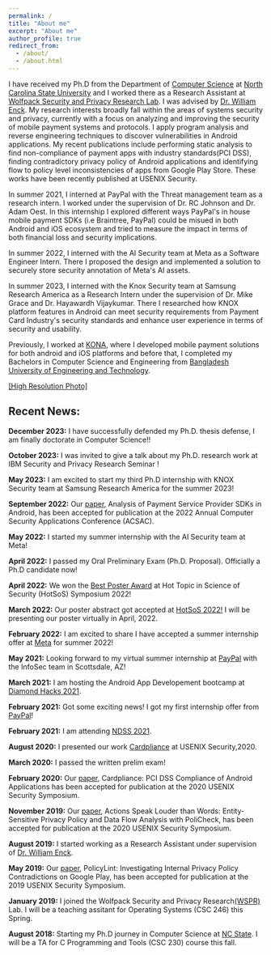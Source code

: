 ```yaml
---
permalink: /
title: "About me"
excerpt: "About me"
author_profile: true
redirect_from: 
  - /about/
  - /about.html
---
```



I have received my Ph.D from the Department of [Computer Science](https://www.csc.ncsu.edu) at [North Carolina State University](https://www.ncsu.edu) and I worked there as a Research Assistant at [Wolfpack Security and Privacy Research Lab](https://wspr.csc.ncsu.edu). I was advised by [Dr. William Enck](https://www.enck.org). My research interests broadly fall within the areas of systems security and privacy, currently with a focus on analyzing and improving the security of mobile payment systems and protocols. I apply program analysis and reverse engineering techniques to discover vulnerabilities in Android applications. My recent publications include performing static analysis to find non-compliance of payment apps with industry standards(PCI DSS), finding contradictory privacy policy of Android applications and identifying flow to policy level inconsistencies of apps from Google Play Store. These works have been recently published at USENIX Security. 

In summer 2021, I interned at PayPal with the Threat management team as a research intern. I worked under the supervision of Dr. RC Johnson and Dr. Adam Oest. In this internship I explored different ways PayPal's in house mobile payment SDKs (i.e Braintree, PayPal) could be misued in both Android and iOS ecosystem and tried to measure the impact in terms of both financial loss and security implications. 

In summer 2022, I interned with the AI Security team at Meta as a Software Engineer Intern. There I proposed the design and implemented a solution to securely store security annotation of Meta's AI assets.    

In summer 2023, I interned with the Knox Security team at Samsung Research America as a Research Intern under the supervision of Dr. Mike Grace and Dr. Hayawardh Vijaykumar. There I researched how KNOX platform features in Android can meet security requirements from Payment Card Industry's security standards and enhance user experience in terms of security and usability. 

Previously, I worked at [KONA](https://konai.com), where I developed mobile payment solutions for both android and iOS platforms and before that, I completed my Bachelors in Computer Science and Engineering from [Bangladesh University of Engineering and Technology](https://www.buet.ac.bd/web/). 
 

[\[High Resolution Photo\]](https://saminmahmud.com/images/full.jpg)

## Recent News:
**December 2023:** I have successfully defended my Ph.D. thesis defense, I am finally doctorate in Computer Science!!

**October 2023:** I was invited to give a talk about my Ph.D. research work at IBM Security and Privacy Research Seminar !

**May 2023:** I am excited to start my third Ph.D internship with KNOX Security team at Samsung Research America for the summer 2023!

**September 2022:** Our [paper](https://saminmahmud.com/files/papers/acsac22-mahmud.pdf), Analysis of Payment Service Provider SDKs in Android, has been accepted for publication at the 2022 Annual Computer Security Applications Conference (ACSAC).

**May 2022:** I started my summer internship with the AI Security team at Meta!

**April 2022:** I passed my Oral Preliminary Exam (Ph.D. Proposal). Officially a Ph.D candidate now!

**April 2022:** We won the [Best Poster Award](https://cps-vo.org/node/83066) at Hot Topic in Science of Security (HotSoS) Symposium 2022!

**March 2022:** Our poster abstract got accepted at [HotSoS 2022!](https://cps-vo.org/group/hotsos/agenda) I will be presenting our poster virtually in April, 2022. 

**February 2022:** I am excited to share I have accepted a summer internship offer at [Meta](https://www.metacareers.com) for  summer 2022!

**May 2021:** Looking forward to my virtual summer internship at [PayPal](https://www.paypal.com/us/home) with the InfoSec team in Scottsdale, AZ!

**March 2021:** I am hosting the Android App Developement bootcamp at [Diamond Hacks 2021](https://hopin.com/events/diamondhacks-2021#schedule).

**February 2021:** Got some exciting news! I got my first internship offer from [PayPal](https://www.paypal.com/us/home)!

**February 2021:** I am attending [NDSS 2021](https://www.ndss-symposium.org/ndss2021/).

**August 2020:** I presented our work [Cardpliance](https://www.usenix.org/conference/usenixsecurity20/presentation/mahmud) at USENIX Security,2020. 

**March 2020:** I passed the written prelim exam!

**February 2020:** Our [paper](https://www.usenix.org/system/files/sec20-mahmud.pdf), Cardpliance: PCI DSS Compliance of Android Applications has been accepted for publication at the 2020 USENIX Security Symposium.

**November 2019:** Our [paper](https://www.usenix.org/system/files/sec20-andow.pdf), Actions Speak Louder than Words: Entity-Sensitive Privacy Policy and Data Flow Analysis with PoliCheck, has been accepted for publication at the 2020 USENIX Security Symposium.

**August 2019:** I started working as a Research Assistant under supervision of [Dr. William Enck](https://www.enck.org).

**May 2019:** Our [paper](https://www.usenix.org/system/files/sec19-andow.pdf), PolicyLint: Investigating Internal Privacy Policy Contradictions on Google Play, has been accepted for publication at the 2019 USENIX Security Symposium.

**January 2019:** I joined the Wolfpack Security and Privacy Research[(WSPR)](https://wspr.csc.ncsu.edu/people.html) Lab. I will be a teaching assitant for Operating Systems (CSC 246) this Spring.

**August 2018:** Starting my Ph.D journey in Computer Science at [NC State](https://www.csc.ncsu.edu). I will be a TA for C Programming and Tools (CSC 230) course this fall.





